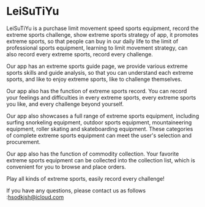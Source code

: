 # LeiSuTiYu

LeiSuTiYu is a purchase limit movement speed sports equipment, record the extreme sports challenge, show extreme sports strategy of app, it promotes extreme sports, so that people can buy in our daily life to the limit of professional sports equipment, learning to limit movement strategy, can also record every extreme sports, record every challenge.

Our app has an extreme sports guide page, we provide various extreme sports skills and guide analysis, so that you can understand each extreme sports, and like to enjoy extreme sports, like to challenge themselves.

Our app also has the function of extreme sports record. You can record your feelings and difficulties in every extreme sports, every extreme sports you like, and every challenge beyond yourself.

Our app also showcases a full range of extreme sports equipment, including surfing snorkeling equipment, outdoor sports equipment, mountaineering equipment, roller skating and skateboarding equipment. These categories of complete extreme sports equipment can meet the user's selection and procurement.

Our app also has the function of commodity collection. Your favorite extreme sports equipment can be collected into the collection list, which is convenient for you to browse and place orders.

Play all kinds of extreme sports, easily record every challenge!

If you have any questions, please contact us as follows :hsodkjsh@icloud.com
